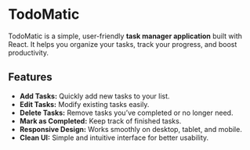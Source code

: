 # TodoMatic

TodoMatic is a simple, user-friendly **task manager application** built with React. It helps you organize your tasks, track your progress, and boost productivity.

## Features

- **Add Tasks:** Quickly add new tasks to your list.  
- **Edit Tasks:** Modify existing tasks easily.  
- **Delete Tasks:** Remove tasks you’ve completed or no longer need.  
- **Mark as Completed:** Keep track of finished tasks.  
- **Responsive Design:** Works smoothly on desktop, tablet, and mobile.  
- **Clean UI:** Simple and intuitive interface for better usability.




 
 
